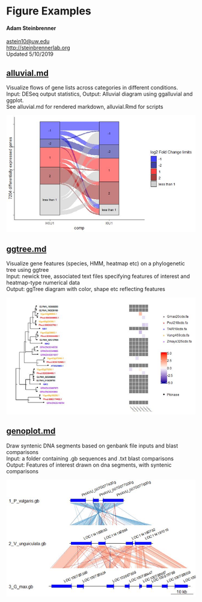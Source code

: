 Figure Examples
================

#### Adam Steinbrenner<br>
<astein10@uw.edu><br>
<http://steinbrennerlab.org><br>
Updated 5/10/2019

## [alluvial.md](https://github.com/steinbrennerlab/figure_examples/blob/master/alluvial.md)
Visualize flows of gene lists across categories in different conditions.  <br>
Input: DESeq output statistics, Output: Alluvial diagram using ggalluvial and ggplot. <br>
See alluvial.md for rendered markdown, alluvial.Rmd for scripts

![two_comps](img/alluvial.jpg)

## [ggtree.md](https://github.com/steinbrennerlab/figure_examples/blob/master/ggtree.md)
Visualize gene features (species, HMM, heatmap etc) on a phylogenetic tree using ggtree <br>
Input: newick tree, associated text files specifying features of interest and heatmap-type numerical data <br>
Output: ggTree diagram with color, shape etc reflecting features

![ggtree](img/ggtree.jpg)

## [genoplot.md](https://github.com/steinbrennerlab/figure_examples/blob/master/genoplot.md)
Draw syntenic DNA segments based on genbank file inputs and blast comparisons  <br>
Input: a folder containing .gb sequences and .txt blast comparisons <br>
Output: Features of interest drawn on dna segments, with syntenic comparisons

![genoplot](img/genoplot.jpg)